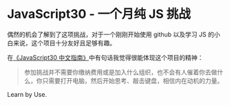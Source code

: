 # JavaScript30 - 一个月纯 JS 挑战

偶然的机会了解到了这项挑战，对于一个刚刚开始使用 github 以及学习 JS 的小白来说，这个项目十分友好且足够有趣。

在[《JavaScript30 中文指南》](https://github.com/soyaine/JavaScript30/blob/master/README.md)中有句话我觉得很能体现这个项目的精神：
>参加挑战并不需要你缴纳费用或是加入什么组织，也不会有人催着你去做什么，你只需要打开电脑，然后开始思考、敲击键盘，相信内在动机的力量。

Learn by Use.
